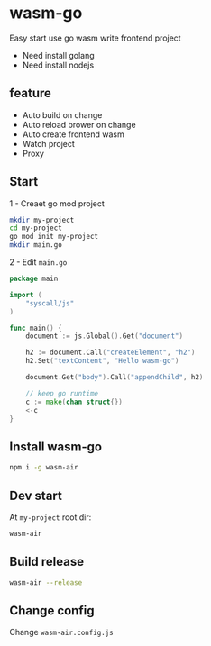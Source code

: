 # wasm-go

Easy start use go wasm write frontend project

- Need install golang
- Need install nodejs

## feature

- Auto build on change
- Auto reload brower on change
- Auto create frontend wasm
- Watch project
- Proxy

## Start

1 - Creaet go mod project

```bash
mkdir my-project
cd my-project
go mod init my-project
mkdir main.go
```

2 - Edit `main.go`

```go
package main

import (
	"syscall/js"
)

func main() {
	document := js.Global().Get("document")

	h2 := document.Call("createElement", "h2")
	h2.Set("textContent", "Hello wasm-go")

	document.Get("body").Call("appendChild", h2)

	// keep go runtime
	c := make(chan struct{})
	<-c
}
```

## Install wasm-go

```bash
npm i -g wasm-air
```

## Dev start

At `my-project` root dir:

```bash
wasm-air
```

## Build release

```bash
wasm-air --release
```

## Change config

Change `wasm-air.config.js`

